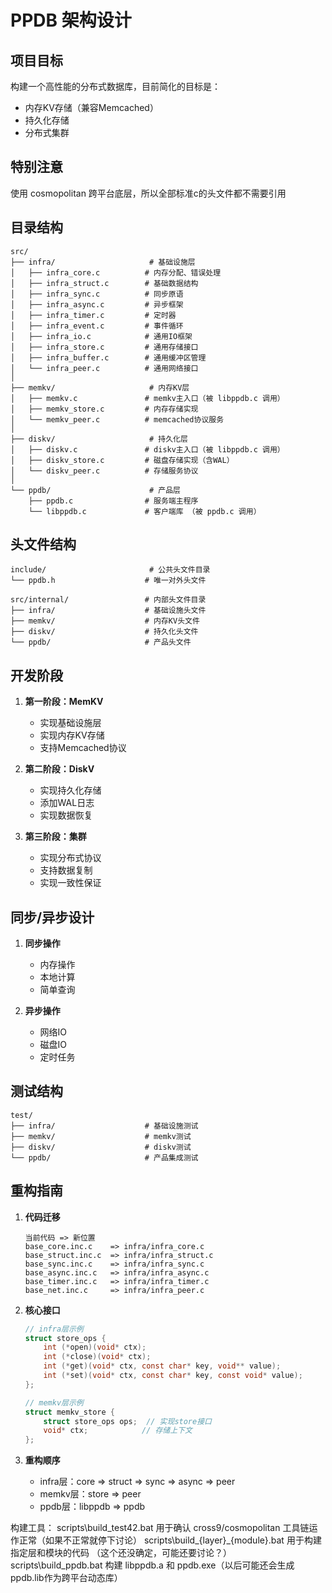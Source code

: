 ﻿# PPDB 架构设计

## 项目目标

构建一个高性能的分布式数据库，目前简化的目标是：
- 内存KV存储（兼容Memcached）
- 持久化存储
- 分布式集群

## 特别注意

使用 cosmopolitan 跨平台底层，所以全部标准c的头文件都不需要引用

## 目录结构

```
src/
├── infra/                     # 基础设施层
│   ├── infra_core.c          # 内存分配、错误处理
│   ├── infra_struct.c        # 基础数据结构
│   ├── infra_sync.c          # 同步原语
│   ├── infra_async.c         # 异步框架
│   ├── infra_timer.c         # 定时器
│   ├── infra_event.c         # 事件循环
│   ├── infra_io.c            # 通用IO框架
│   ├── infra_store.c         # 通用存储接口
│   ├── infra_buffer.c        # 通用缓冲区管理
│   └── infra_peer.c          # 通用网络接口
│
├── memkv/                     # 内存KV层
│   ├── memkv.c               # memkv主入口（被 libppdb.c 调用）
│   ├── memkv_store.c         # 内存存储实现
│   └── memkv_peer.c          # memcached协议服务
│
├── diskv/                     # 持久化层
│   ├── diskv.c               # diskv主入口（被 libppdb.c 调用）
│   ├── diskv_store.c         # 磁盘存储实现（含WAL）
│   └── diskv_peer.c          # 存储服务协议
│
└── ppdb/                      # 产品层
    ├── ppdb.c                # 服务端主程序
    └── libppdb.c             # 客户端库 （被 ppdb.c 调用）
```

## 头文件结构

```
include/                       # 公共头文件目录
└── ppdb.h                    # 唯一对外头文件

src/internal/                 # 内部头文件目录
├── infra/                    # 基础设施头文件
├── memkv/                    # 内存KV头文件
├── diskv/                    # 持久化头文件
└── ppdb/                     # 产品头文件
```

## 开发阶段

1. **第一阶段：MemKV**
   - 实现基础设施层
   - 实现内存KV存储
   - 支持Memcached协议

2. **第二阶段：DiskV**
   - 实现持久化存储
   - 添加WAL日志
   - 实现数据恢复

3. **第三阶段：集群**
   - 实现分布式协议
   - 支持数据复制
   - 实现一致性保证

## 同步/异步设计

1. **同步操作**
   - 内存操作
   - 本地计算
   - 简单查询

2. **异步操作**
   - 网络IO
   - 磁盘IO
   - 定时任务

## 测试结构

```
test/
├── infra/                    # 基础设施测试
├── memkv/                    # memkv测试
├── diskv/                    # diskv测试
└── ppdb/                     # 产品集成测试
```

## 重构指南

1. **代码迁移**
   ```
   当前代码 => 新位置
   base_core.inc.c    => infra/infra_core.c
   base_struct.inc.c  => infra/infra_struct.c
   base_sync.inc.c    => infra/infra_sync.c
   base_async.inc.c   => infra/infra_async.c
   base_timer.inc.c   => infra/infra_timer.c
   base_net.inc.c     => infra/infra_peer.c
   ```

2. **核心接口**
   ```c
   // infra层示例
   struct store_ops {
       int (*open)(void* ctx);
       int (*close)(void* ctx);
       int (*get)(void* ctx, const char* key, void** value);
       int (*set)(void* ctx, const char* key, const void* value);
   };

   // memkv层示例
   struct memkv_store {
       struct store_ops ops;  // 实现store接口
       void* ctx;            // 存储上下文
   };
   ```

3. **重构顺序**
   - infra层：core => struct => sync => async => peer
   - memkv层：store => peer
   - ppdb层：libppdb => ppdb

构建工具：
scripts\build_test42.bat 用于确认 cross9/cosmopolitan 工具链运作正常（如果不正常就停下讨论）
scripts\build_{layer}_{module}.bat 用于构建指定层和模块的代码 （这个还没确定，可能还要讨论？）
scripts\build_ppdb.bat 构建 libppdb.a 和 ppdb.exe（以后可能还会生成 ppdb.lib作为跨平台动态库）
